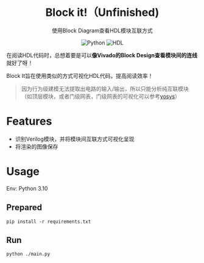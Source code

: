 <h1 align="center">
    Block it!（Unfinished)
    <br>
</h1>

<p align="center">
  使用Block Diagram查看HDL模块互联方式
</p>

<p align="center">
    <img alt="Python" src="https://img.shields.io/badge/Python-3776AB?style=for-the-badge&logo=python&logoColor=white"></a>
    <img alt="HDL" src="https://img.shields.io/badge/Verilog-155489?style=for-the-badge"></a>
</p>

在阅读HDL代码时，总想着要是可以**像Vivado的Block Design查看模块间的连线**就好了呀！

Block It旨在使用类似的方式可视化HDL代码，提高阅读效率！

> 因为行为级建模无法提取出电路的输入/输出，所以只能分析纯互联模块（如顶层模块，或者门级网表，门级网表的可视化可以参考[yosys](https://github.com/YosysHQ/yosys)）

# Features

- 识别Verilog模块，并将模块间互联方式可视化呈现
- 将渲染的图像保存

# Usage

Env: Python 3.10

## Prepared

```
pip install -r requirements.txt
```

## Run

```
python ./main.py
```
